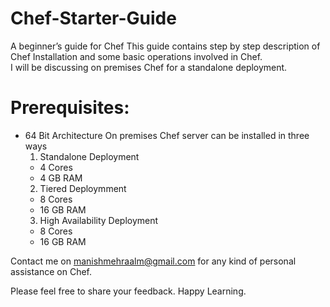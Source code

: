 # Chef-Starter-Guide
A beginner’s guide for Chef
This guide contains step by step description of Chef Installation and some basic operations involved in Chef.  
I will be discussing on premises Chef for a standalone deployment. 

# Prerequisites: 
  * 64 Bit Architecture
  On premises Chef server can be installed in three ways
    1. Standalone Deployment
      * 4 Cores
      * 4 GB RAM
    2. Tiered Deploymment
      * 8 Cores
      * 16 GB RAM
    3. High Availability Deployment
      * 8 Cores
      * 16 GB RAM

Contact me on manishmehraalm@gmail.com for any kind of personal assistance on Chef.

Please feel free to share your feedback.
Happy Learning.
